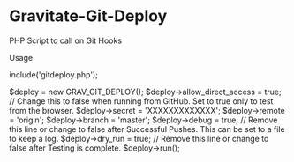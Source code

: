 # Gravitate-Git-Deploy
PHP Script to call on Git Hooks


Usage

include('gitdeploy.php');

$deploy = new GRAV_GIT_DEPLOY();
$deploy->allow_direct_access = true; // Change this to false when running from GitHub.  Set to true only to test from the browser.
$deploy->secret = 'XXXXXXXXXXXXX';
$deploy->remote = 'origin';
$deploy->branch = 'master';
$deploy->debug = true; // Remove this line or change to false after Successful Pushes.  This can be set to a file to keep a log.
$deploy->dry_run = true; // Remove this line or change to false after Testing is complete.
$deploy->run();
